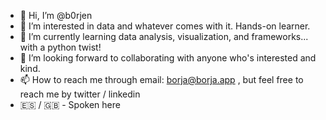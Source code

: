 - 👋 Hi, I’m @b0rjen
- 👀 I’m interested in data and whatever comes with it. Hands-on learner.
- 🌱 I’m currently learning data analysis, visualization, and frameworks... with a python twist!
- 💞️ I’m looking forward to collaborating with anyone who's interested and kind.
- 📫 How to reach me through email: borja@borja.app , but feel free to reach me by twitter / linkedin
- 🇪🇸 / 🇬🇧 󠁧󠁢󠁥󠁮󠁧󠁿- Spoken here

<!---
b0rjen/b0rjen is a ✨ special ✨ repository because its `README.md` (this file) appears on your GitHub profile.
You can click the Preview link to take a look at your changes.
--->
